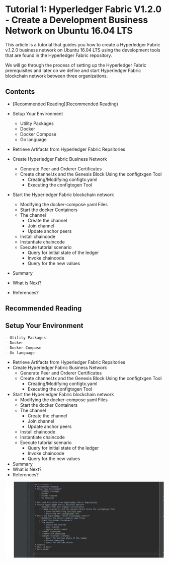 # Tutorial 1: Hyperledger Fabric V1.2.0 - Create a Development Business Network on Ubuntu 16.04 LTS

This article is a tutorial that guides you how to create a Hyperledger Fabric v.1.2.0 business network on Ubuntu 16.04 LTS using the development tools that are found in the Hyperledger Fabric repository.

We will go through the process of setting up the Hyperledger Fabric prerequisites and later on we define and start Hyperledger Fabric blockchain network between three organizations.

## **Contents**
* [Recommended Reading](Recommended Reading)
* Setup Your Environment
    - Utility Packages
    - Docker
    - Docker Compose
    - Go language

* Retrieve Artifacts from Hyperledger Fabric Repsitories
* Create Hyperledger Fabric Business Network
    - Generate Peer and Orderer Certificates
    - Create channel.tx and the Genesis Block Using the configtxgen Tool
        - Creating/Modifying configtx.yaml
        - Executing the configtxgen Tool
* Start the Hyperledger Fabric blockchain network
    - Modifying the docker-compose yaml Files
    - Start the docker Containers
    - The channel
        - Create the channel
        - Join channel
        - Update anchor peers
    - Install chaincode
    - Instantiate chaincode
    - Execute tutorial scenario
        - Query for initial state of the ledger
        - Invoke chaincode
        - Query for the new values
* Summary
* What is Next?
* References?

## Recommended Reading
## Setup Your Environment
    - Utility Packages
    - Docker
    - Docker Compose
    - Go language

* Retrieve Artifacts from Hyperledger Fabric Repsitories
* Create Hyperledger Fabric Business Network
    - Generate Peer and Orderer Certificates
    - Create channel.tx and the Genesis Block Using the configtxgen Tool
        - Creating/Modifying configtx.yaml
        - Executing the configtxgen Tool
* Start the Hyperledger Fabric blockchain network
    - Modifying the docker-compose yaml Files
    - Start the docker Containers
    - The channel
        - Create the channel
        - Join channel
        - Update anchor peers
    - Install chaincode
    - Instantiate chaincode
    - Execute tutorial scenario
        - Query for initial state of the ledger
        - Invoke chaincode
        - Query for the new values
* Summary
* What is Next?
* References?

<img src="assets/0ee69f36.png"/>